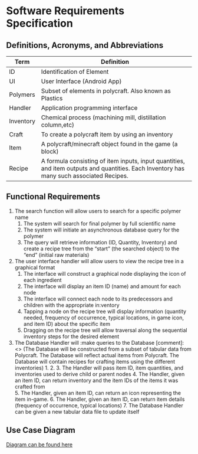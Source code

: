# Software Requirements Specification #
## Definitions, Acronyms, and Abbreviations ##
| Term      |  Definition                                                |
| --------- | ---------------------------------------------------------- |
| ID        | Identification of Element                                  |
| UI        | User Interface (Android App)                               |
| Polymers  | Subset of elements in polycraft. Also known as Plastics    |
| Handler   | Application programming interface                          |
| Inventory | Chemical process (machining mill, distillation column,etc) |
| Craft     | To create a polycraft item by using an inventory           |
| Item      | A polycraft/minecraft object found in the game (a block)   |  
| Recipe | A formula consisting of item inputs, input quantities, and item outputs and quantities. Each Inventory has many such associated Recipes. |

## Functional Requirements ##
1. The search function will allow users to search for a specific polymer name
    1. The system will search for final polymer by full scientific name
    2. The system will initiate an asynchronous database query for the polymer
    3. The query will retrieve information (ID, Quantity, Inventory) and create a recipe tree from the “start” (the searched object) to the “end” (initial raw materials)
2. The user interface handler will allow users to view the recipe tree in a graphical format
    1. The interface will construct a graphical node displaying the icon of each ingredient
    2. The interface will display an item ID (name) and amount for each node
    3. The interface will connect each node to its predecessors and children with the appropriate in:ventory
    4. Tapping a node on the recipe tree will display information (quantity needed, frequency of occurrence, typical locations, in game icon, and item ID) about the specific item
    5. Dragging on the recipe tree will allow traversal along the sequential inventory steps for the desired element 
3. The Database Handler will :make queries to the Database
[comment]: <> (The Database will be constructed from a subset of tabular data from Polycraft. The Database will reflect actual items from Polycraft. The Database will contain recipes for crafting items using the different inventories)
    1. 
    2. 
    3. The Handler will pass item ID, item quantities, and inventories used to derive child or parent nodes
    4. The Handler, given an item ID, can return inventory and the item IDs of the items it was crafted from  
    5. The Handler, given an item ID, can return an icon representing the item in-game.
    6. The Handler, given an item ID, can return item details (frequency of occurrence, typical locations)
    7. The Database Handler can be given a new tabular data file to update itself
## Use Case Diagram ##
[Diagram can be found here](UseCase.png)

